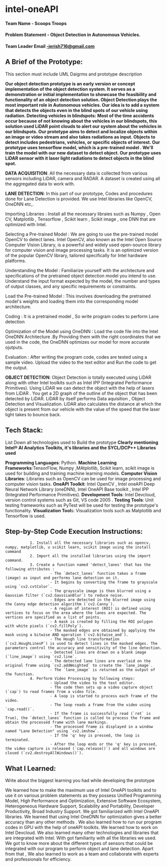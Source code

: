 # intel-oneAPI

#### Team Name - Scoops Troops
#### Problem Statement - Object Detection in Autonomous Vehicles.
#### Team Leader Email -jerish716@gmail.com

## A Brief of the Prototype:
  This section must include UML Daigrms and prototype description
  
  **Our object detection prototype is an early version or concept implementation of the object detection system. It serves as a demonstration or initial implementation to showcase the feasibility and functionality of an object detection solution. Object Detection plays the most important role in Autonomous vehicles. Our idea is to add a system that detects the objects even in the blind spots of our vehicle using radiation. Detecting vehicles in blindspots: Most of the time accidents occur because of not knowing about the vehicles in our blindspots, this solution used LiDAR point clouds to alert our system about the vehicles in our blindspots.
 Our prototype aims to detect and localize objects within an image or video stream and also takes radiations as input. Objects to detect includes pedestrians, vehicles, or specific objects of interest. Our prototype uses tensorflow model, which is a pre-trained model . We'll train the model with our new dataset to detect object.
 Our prototype uses LiDAR sensor with it laser light radiations to detect objects in the blind spot.**
   
 **DATA ACQUISITION**:
                      All the necessary data is collected from various sensors including LiDAR, camera and RADAR. A dataset is created using all the aggregated data to work with.

**LANE DETECTION**: 
                    In this part of our prototype, Codes and procedures done for Lane Detection is provided. We use Intel libraries like OpenCV, OneDNN etc,.
                    
Importing Libraries                     : Install all the necessary libraies such as  Numpy , Open CV, Matplotlib , Tensorflow , Scikit learn , Scikit image , one DNN that are optimized with Intel.

Selecting a Pre-trained Model           : We are going to use the pre-trained model OpenCV  to detect lanes.
                                         Intel OpenCV, also known as the Intel Open Source Computer Vision Library, is a powerful and widely used open-source library for computer vision and image processing tasks. It is an optimized version of the popular OpenCV library, tailored specifically for Intel hardware platforms. 

Understanding the Model                : Familiarize yourself with the architecture and specifications of the pretrained object detection model you intend to use. Understand the input format expected by the model, the number and types of output classes, and any specific requirements or constraints.

Load the Pre-trained Model             : This  involves downloading the pretrained model's weights and loading them into the corresponding model architecture.

Coding                                 : It is a pretrained model , So write program codes to perform Lane detection

Optimization of the Model using OneDNN : Load the code file into the Intel OneDNN Architecture .By Providing them with the right coordinates that we used in the code, the OneDNN optimizes our model for more accurate ojutputs.

Evaluation                             : After writing the program code, codes are tested using a sample video.
                                         Upload the video to the text editor and Run the code to get the output.

**OBJECT DETECTION**:
                  Object Detection is totally executed using LiDAR along with other Intel toolkits such as Intel IPP (Integrated Performance Primitives).
        Using LiDAR we can detect the object with the help of lasers from LiDAR . You get a 2D graph of the outline of the object that has been detected by LiDAR.
LiDAR by itself performs Data aquisition , Object Detection and Visualization. LiDAR also calculates the distance at which the object is present from our vehicle with the value of the speed that the laser light takes to bounce back.
  
## Tech Stack: 
   List Down all technologies used to Build the prototype **Clearly mentioning Intel® AI Analytics Toolkits, it's libraries and the SYCL/DCP++ Libraries used**

**Programming Languages**: Python.
**Machine Learning Frameworks**:TensorFlow, Numpy ,MAtplotlib, Scikit learn, scikit image is used for building and training machine
learning models.
**Computer Vision Libraries**: Libraries such as OpenCV can be used for image
processing and computer vision tasks.
**OneAPI Toolkit**: Intel OpenCV , Intel oneAPI Deep Neural Network Library (oneDNN), Intel OneAPI Base toolkit , Intel IPP (Integrated Performance Primitives).
**Development Tools**: Intel Devcloud, version control systems such as Git, VS code 2005 .
**Testing Tools**: Unit testing frameworks such as PyTest will be used for testing
the prototype's functionality.
**Visualization Tool**s: Visualization tools such as Matplotlib and Tensorflow is used. 
   
## Step-by-Step Code Execution Instructions:
               1. Install all the necessary libraries such as opencv, numpy, matplotlib, u scikit learn, scikit image using the install command 
               2. Import all the installed libraries using the import command.
               3. Create a function named 'detect_lanes' that has the following attributes :
                        - The `detect_lanes` function takes a frame (image) as input and performs lane detection on it.
                        - It begins by converting the frame to grayscale using `cv2.cvtColor`.
                        - The grayscale image is then blurred using a Gaussian filter (`cv2.GaussianBlur`) to reduce noise.
                        - Edges are detected in the blurred image using the Canny edge detection algorithm (`cv2.Canny`).
                        - A region of interest (ROI) is defined using vertices to focus on the area where the lanes are expected. The vertices are specified as a list of points.
                        - A mask is created by filling the ROI polygon with white pixels (`cv2.fillPoly`).
                        - The masked edges are obtained by applying the mask using a bitwise AND operation (`cv2.bitwise_and`).
                        - The Hough line transformation (`cv2.HoughLinesP`) is used to detect lines in the masked edges. The parameters control the accuracy and sensitivity of the line detection.
                        - Detected lines are drawn on a blank image (`line_image`) using `cv2.line`.
                        - The detected lane lines are overlaid on the original frame using `cv2.addWeighted` to create the `lane_image`.
                        - The `lane_image` is returned as the output of the function.
               4. Perform Video Processing by following steps: 
                        - Upload the video to the text editor.
                        - The code then sets up a video capture object (`cap`) to read frames from a video file.
                        - A loop is started to process each frame of the video.
                        - The loop reads a frame from the video using `cap.read()`.
                        - If the frame is successfully read (`ret` is True), the `detect_lanes` function is called to process the frame and obtain the processed frame with lane markings.
                        - The processed frame is displayed in a window named "Lane Detection" using `cv2.imshow`.
                        - If the 'q' key is pressed, the loop is terminated.
                        - After the loop ends or the 'q' key is pressed, the video capture is released (`cap.release()`) and all windows are closed (`cv2.destroyAllWindows()`).
  
## What I Learned:
   Write about the biggest learning you had while developing the prototype
   
We learned how to make the maximum use of Intel OneAPI toolkits and to use it on various problem statements as they possess Unified Programming Model, High Performance and Optimization, Extensive Software Ecosystem, Heterogeneous Hardware Support, Scalability and Portability, Developer Productivity, Broad Industry Support. We got familiarized with Intel OneAPI libraries. We learned that using Intel OneDNN for optimization gives a better accuracy than any other methods . We also learned how to run our program codes in GPU with the help of oneAPI toolkits. We learned how to work on Intel Devcloud. We also learned many other technologies and libraries that are integrated with Intel. With got familiarity with all the libraries we used. We got to know more about the different types of sensors that could be integrated with our program to perform object and lane detection.
Apart from that , We also learned to work as a team and collaborate with experts and professionals for efficiency.
